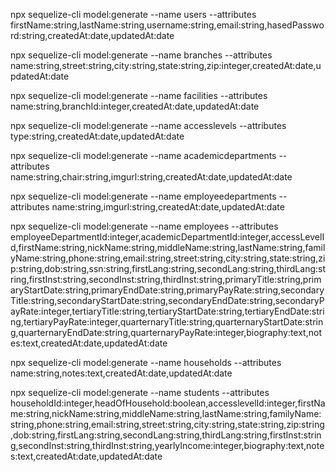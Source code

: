 
npx sequelize-cli model:generate --name users --attributes firstName:string,lastName:string,username:string,email:string,hasedPassword:string,createdAt:date,updatedAt:date

npx sequelize-cli model:generate --name branches --attributes name:string,street:string,city:string,state:string,zip:integer,createdAt:date,updatedAt:date

npx sequelize-cli model:generate --name facilities --attributes name:string,branchId:integer,createdAt:date,updatedAt:date

npx sequelize-cli model:generate --name accesslevels --attributes type:string,createdAt:date,updatedAt:date

npx sequelize-cli model:generate --name academicdepartments --attributes name:string,chair:string,imgurl:string,createdAt:date,updatedAt:date

npx sequelize-cli model:generate --name employeedepartments --attributes name:string,imgurl:string,createdAt:date,updatedAt:date

npx sequelize-cli model:generate --name employees --attributes employeeDepartmentId:integer,academicDepartmentId:integer,accessLevelId,firstName:string,nickName:string,middleName:string,lastName:string,familyName:string,phone:string,email:string,street:string,city:string,state:string,zip:string,dob:string,ssn:string,firstLang:string,secondLang:string,thirdLang:string,firstInst:string,secondInst:string,thirdInst:string,primaryTitle:string,primaryStartDate:string,primaryEndDate:string,primaryPayRate:string,secondaryTitle:string,secondaryStartDate:string,secondaryEndDate:string,secondaryPayRate:integer,tertiaryTitle:string,tertiaryStartDate:string,tertiaryEndDate:string,tertiaryPayRate:integer,quarternaryTitle:string,quarternaryStartDate:string,quarternaryEndDate:string,quarternaryPayRate:integer,biography:text,notes:text,createdAt:date,updatedAt:date

npx sequelize-cli model:generate --name households --attributes name:string,notes:text,createdAt:date,updatedAt:date

npx sequelize-cli model:generate --name students --attributes householdId:integer,headOfHousehold:boolean,accesslevelId:integer,firstName:string,nickName:string,middleName:string,lastName:string,familyName:string,phone:string,email:string,street:string,city:string,state:string,zip:string,dob:string,firstLang:string,secondLang:string,thirdLang:string,firstInst:string,secondInst:string,thirdInst:string,yearlyIncome:integer,biography:text,notes:text,createdAt:date,updatedAt:date
